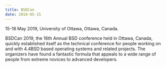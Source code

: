 ```yaml
---
title: BSDCan
date: 2019-05-15
---
```

15-18 May 2019, University of Ottawa, Ottawa, Canada.

BSDCan 2019, the 16th Annual BSD conference held in Ottawa, Canada, quickly established itself as the technical conference for people working on and with 4.4BSD based operating systems and related projects. The organizers have found a fantastic formula that appeals to a wide range of people from extreme novices to advanced developers.
